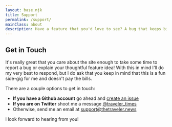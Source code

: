 ```yaml
---
layout: base.njk
title: Support
permalink: /support/
mainClass: about
description: Have a feature that you'd love to see? A bug that keeps biting you? Or you just want to say hi? Please don't hesitate to get in touch and let me know what is on your mind.
---
```


## Get in Touch

It's really great that you care about the site enough to take some time to report a bug or explain your thoughtful feature idea! With this in mind I'll do my very best to respond, but I do ask that you keep in mind that this is a fun side-gig for me and doesn't pay the bills.

There are a couple options to get in touch:

- **If you have a Github account** go ahead and [create an issue](https://github.com/empatheticbot/the-traveler-times/issues)
- **If you are on Twitter** shoot me a message [@traveler_times](https://twitter.com/traveler_times)
- Otherwise, send me an email at <a href="mailto:support@thetraveler.news">support@thetraveler.news</a>

I look forward to hearing from you!
